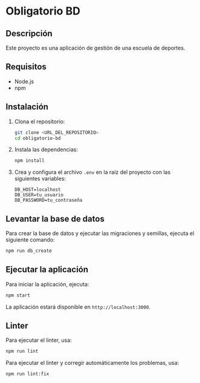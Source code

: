 # Obligatorio BD

## Descripción

Este proyecto es una aplicación de gestión de una escuela de deportes.

## Requisitos

- Node.js
- npm

## Instalación

1. Clona el repositorio:
    ```sh
    git clone <URL_DEL_REPOSITORIO>
    cd obligatorio-bd
    ```

2. Instala las dependencias:
    ```sh
    npm install
    ```

3. Crea y configura el archivo `.env` en la raíz del proyecto con las siguientes variables:
    ```env
    DB_HOST=localhost
    DB_USER=tu_usuario
    DB_PASSWORD=tu_contraseña
    ```

## Levantar la base de datos

Para crear la base de datos y ejecutar las migraciones y semillas, ejecuta el siguiente comando:
```sh
npm run db_create
```

## Ejecutar la aplicación

Para iniciar la aplicación, ejecuta:
```sh
npm start
```

La aplicación estará disponible en `http://localhost:3000`.

## Linter

Para ejecutar el linter, usa:
```sh
npm run lint
```

Para ejecutar el linter y corregir automáticamente los problemas, usa:
```sh
npm run lint:fix
```
